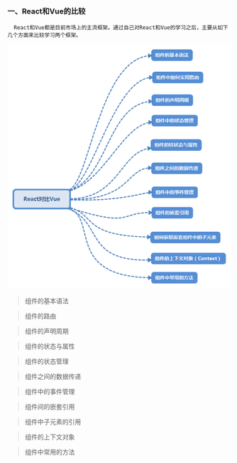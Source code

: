 ### 一、React和Vue的比较
      React和Vue都是目前市场上的主流框架。通过自己对React和Vue的学习之后，主要从如下几个方面来比较学习两个框架。
<div align=center>
    <img src="./src/images/React对比Vue.png">
</div>

> 组件的基本语法

> 组件的路由 

> 组件的声明周期

> 组件的状态与属性

> 组件的状态管理

> 组件之间的数据传递

> 组件中的事件管理

> 组件间的嵌套引用

> 组件中子元素的引用

> 组件的上下文对象

> 组件中常用的方法